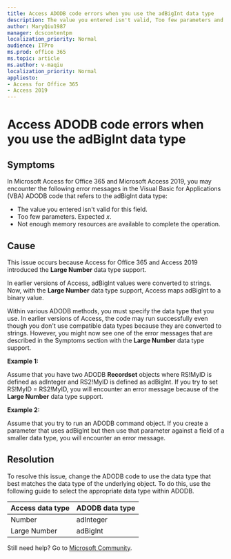 ```yaml
---
title: Access ADODB code errors when you use the adBigInt data type
description: The value you entered isn't valid, Too few parameters and Not enough memory resources are available errors when using ADODB code that refers to the adBigInt data type in Access.
author: MaryQiu1987
manager: dcscontentpm
localization_priority: Normal
audience: ITPro
ms.prod: office 365
ms.topic: article
ms.author: v-maqiu
localization_priority: Normal
appliesto:
- Access for Office 365
- Access 2019 
---
```


# Access ADODB code errors when you use the adBigInt data type

## Symptoms

In Microsoft Access for Office 365 and Microsoft Access 2019, you may encounter the following error messages in the Visual Basic for Applications (VBA) ADODB code that refers to the adBigInt data type:

- The value you entered isn't valid for this field.
- Too few parameters. Expected *x*.
- Not enough memory resources are available to complete the operation.

## Cause

This issue occurs because Access for Office 365 and Access 2019 introduced the **Large Number** data type support.

In earlier versions of Access, adBigInt values were converted to strings. Now, with the **Large Number** data type support, Access maps adBigInt to a binary value.

Within various ADODB methods, you must specify the data type that you use. In earlier versions of Access, the code may run successfully even though you don't use compatible data types because they are converted to strings. However, you might now see one of the error messages that are described in the Symptoms section with the **Large Number** data type support.

**Example 1:**

Assume that you have two ADODB **Recordset** objects where RS!MyID is defined as adInteger and RS2!MyID is defined as adBigInt. If you try to set RS!MyID = RS2!MyID, you will encounter an error message because of the **Large Number** data type support.

**Example 2:**

Assume that you try to run an ADODB command object. If you create a parameter that uses adBigInt but then use that parameter against a field of a smaller data type, you will encounter an error message.

## Resolution

To resolve this issue, change the ADODB code to use the data type that best matches the data type of the underlying object. To do this, use the following guide to select the appropriate data type within ADODB.

|Access data type|ADODB data type|
|----------|----------|
|Number|adInteger|
|Large Number|adBigInt|

Still need help? Go to [Microsoft Community](https://answers.microsoft.com).